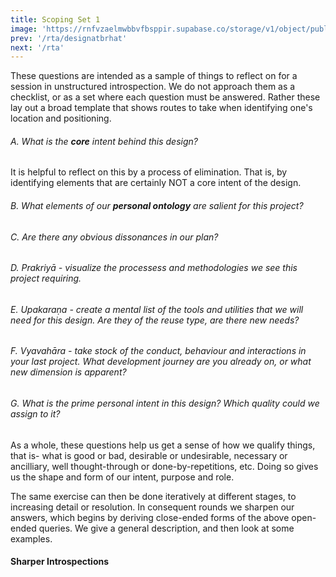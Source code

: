 ```yaml
---
title: Scoping Set 1
image: 'https://rnfvzaelmwbbvfbsppir.supabase.co/storage/v1/object/public/brhatwebsite/12rid/ridhero4.png'
prev: '/rta/designatbrhat'
next: '/rta'
---
```


These questions are intended as a sample of things to reflect on for a session in unstructured introspection. We do not approach them as a checklist, or as a set where each question must be answered. Rather these lay out a broad template that shows routes to take when identifying one's location and positioning. 

###### A. What is the **core** intent behind this design?
It is helpful to reflect on this by a process of elimination. That is, by identifying elements that are certainly NOT a core intent of the design. 

###### B. What elements of our **personal ontology** are salient for this project?

###### C. Are there any obvious dissonances in our plan? 

###### D. Prakriyā - visualize the processess and methodologies we see this project requiring.

###### E. Upakaraṇa - create a mental list of the tools and utilities that we will need for this design. Are they of the reuse type, are there new needs?

###### F. Vyavahāra - take stock of the conduct, behaviour and interactions in your last project. What development journey are you already on, or what new dimension is apparent?

###### G. What is the prime personal intent in this design? Which quality could we assign to it?

As a whole, these questions help us get a sense of how we qualify things, that is- what is good or bad, desirable or undesirable, necessary or ancilliary, well thought-through or done-by-repetitions, etc. Doing so gives us the shape and form of our intent, purpose and role. 

The same exercise can then be done iteratively at different stages, to increasing detail or resolution. In consequent rounds we sharpen our answers, which begins by deriving close-ended forms of the above open-ended queries. We give a general description, and then look at some examples.

#### Sharper Introspections